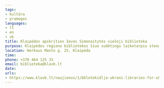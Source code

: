 ```yaml
---
tags:
- kultūra
- pramogos
languages:
- lt
- en
- uk
title: Klaipėdos apskrities Ievos Simonaitytės viešoji biblioteka
purpose: Klaipėdos regiono bibliotekos šiuo sudėtingu laikotarpiu stengiasi pagelbėti atvykusiems Ukrainos žmonėms tuo, kuo gali padėti geriausiai: suteikti patalpas laisvalaikiui ar darbui, padėti ieškant informacijos bei pasiūlyti knygų skaitymui.
location: Herkaus Manto g. 25, Klaipėda
time: 
phone: +370 464 125 33
email: biblioteka@klavb.lt
date: 
urls:
- https://www.klavb.lt/naujienos/1/bblotekidlja-ukrani-libraries-for-ukraine-bibliotekos-ukrainai:429
---
```


